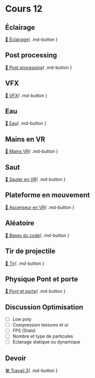 # Cours 12

## Éclairage

[📝 Éclairage](unity/eclairage.md){ .md-button }

## Post processing

[📝 Post processing](unity/postprocessing.md){ .md-button }

## VFX

[📝 VFX](unity/vfx.md){ .md-button }

## Eau

[📝 Eau](unity/eau.md){ .md-button }

## Mains en VR

[📝 Mains VR](unity/vr_mains.md){ .md-button }

## Saut

[📝 Sauter en VR](unity/sauter.md){ .md-button }

## Plateforme en mouvement

[📝 Ascenseur en VR](unity/ascenseur.md){ .md-button }

## Aléatoire

[📝 Bases du code](code/base.md#aleatoire){ .md-button }

## Tir de projectile

[📝 Tir](unity/tir.md){ .md-button }

## Physique Pont et porte

[📝 Pont et porte](unity/physique.md){ .md-button }

## Discussion Optimisation
- [ ] Low poly
- [ ] Compression textures et ui
- [ ] FPS (Stats)
- [ ] Nombre et type de particules
- [ ] Éclairage statique ou dynamique  

## Devoir

[🛠️ Travail 3](./consignes/travail3.md){ .md-button }
